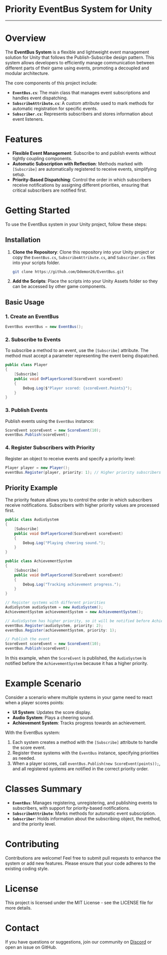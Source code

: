 # Priority EventBus System for Unity

****

# Overview

The **EventBus System** is a flexible and lightweight event management solution for Unity that follows the Publish-Subscribe design pattern. This system allows developers to efficiently manage communication between different parts of their game using events, promoting a decoupled and modular architecture.

The core components of this project include:

- **`EventBus.cs`**: The main class that manages event subscriptions and handles event dispatching.
- **`SubscribeAttribute.cs`**: A custom attribute used to mark methods for automatic registration for specific events.
- **`Subscriber.cs`**: Represents subscribers and stores information about event listeners.

# Features

- **Flexible Event Management**: Subscribe to and publish events without tightly coupling components.
- **Automatic Subscription with Reflection**: Methods marked with `[Subscribe]` are automatically registered to receive events, simplifying setup.
- **Priority-Based Dispatching**: Control the order in which subscribers receive notifications by assigning different priorities, ensuring that critical subscribers are notified first.

# Getting Started

To use the EventBus system in your Unity project, follow these steps:

## Installation

1. **Clone the Repository**: Clone this repository into your Unity project or copy the `EventBus.cs`, `SubscribeAttribute.cs`, and `Subscriber.cs` files into your scripts folder.
   ```bash
   git clone https://github.com/Ddemon26/EventBus.git
   ```
2. **Add the Scripts**: Place the scripts into your Unity Assets folder so they can be accessed by other game components.

## Basic Usage

### 1. Create an EventBus

```csharp
EventBus eventBus = new EventBus();
```

### 2. Subscribe to Events

To subscribe a method to an event, use the `[Subscribe]` attribute. The method must accept a parameter representing the event being dispatched.

```csharp
public class Player
{
    [Subscribe]
    public void OnPlayerScored(ScoreEvent scoreEvent)
    {
        Debug.Log($"Player scored: {scoreEvent.Points}");
    }
}
```

### 3. Publish Events

Publish events using the `EventBus` instance:

```csharp
ScoreEvent scoreEvent = new ScoreEvent(10);
eventBus.Publish(scoreEvent);
```

### 4. Register Subscribers with Priority

Register an object to receive events and specify a priority level:

```csharp
Player player = new Player();
eventBus.Register(player, priority: 1); // Higher priority subscribers are notified first
```

## Priority Example

The priority feature allows you to control the order in which subscribers receive notifications. Subscribers with higher priority values are processed first.

```csharp
public class AudioSystem
{
    [Subscribe]
    public void OnPlayerScored(ScoreEvent scoreEvent)
    {
        Debug.Log("Playing cheering sound.");
    }
}

public class AchievementSystem
{
    [Subscribe]
    public void OnPlayerScored(ScoreEvent scoreEvent)
    {
        Debug.Log("Tracking achievement progress.");
    }
}

// Register systems with different priorities
AudioSystem audioSystem = new AudioSystem();
AchievementSystem achievementSystem = new AchievementSystem();

// AudioSystem has higher priority, so it will be notified before AchievementSystem
eventBus.Register(audioSystem, priority: 2);
eventBus.Register(achievementSystem, priority: 1);

// Publish the event
ScoreEvent scoreEvent = new ScoreEvent(10);
eventBus.Publish(scoreEvent);
```

In this example, when the `ScoreEvent` is published, the `AudioSystem` is notified before the `AchievementSystem` because it has a higher priority.

# Example Scenario

Consider a scenario where multiple systems in your game need to react when a player scores points:

- **UI System**: Updates the score display.
- **Audio System**: Plays a cheering sound.
- **Achievement System**: Tracks progress towards an achievement.

With the EventBus system:

1. Each system creates a method with the `[Subscribe]` attribute to handle the score event.
2. Register these systems with the `EventBus` instance, specifying priorities as needed.
3. When a player scores, call `eventBus.Publish(new ScoreEvent(points));`, and all registered systems are notified in the correct priority order.

# Classes Summary

- **`EventBus`**: Manages registering, unregistering, and publishing events to subscribers, with support for priority-based notifications.
- **`SubscribeAttribute`**: Marks methods for automatic event subscription.
- **`Subscriber`**: Holds information about the subscribing object, the method, and the priority level.

# Contributing

Contributions are welcome! Feel free to submit pull requests to enhance the system or add new features. Please ensure that your code adheres to the existing coding style.

# License

This project is licensed under the MIT License - see the LICENSE file for more details.

# Contact

If you have questions or suggestions, join our community on [Discord](https://discord.gg/knwtcq3N2a) or open an issue on GitHub.